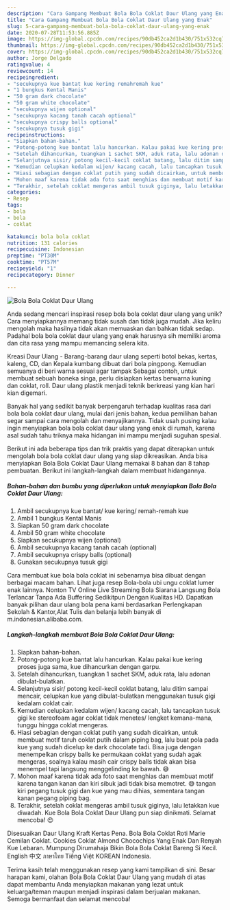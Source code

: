```yaml
---
description: "Cara Gampang Membuat Bola Bola Coklat Daur Ulang yang Enak"
title: "Cara Gampang Membuat Bola Bola Coklat Daur Ulang yang Enak"
slug: 5-cara-gampang-membuat-bola-bola-coklat-daur-ulang-yang-enak
date: 2020-07-28T11:53:56.885Z
image: https://img-global.cpcdn.com/recipes/90db452ca2d1b430/751x532cq70/bola-bola-coklat-daur-ulang-foto-resep-utama.jpg
thumbnail: https://img-global.cpcdn.com/recipes/90db452ca2d1b430/751x532cq70/bola-bola-coklat-daur-ulang-foto-resep-utama.jpg
cover: https://img-global.cpcdn.com/recipes/90db452ca2d1b430/751x532cq70/bola-bola-coklat-daur-ulang-foto-resep-utama.jpg
author: Jorge Delgado
ratingvalue: 4
reviewcount: 14
recipeingredient:
- "secukupnya kue bantat kue kering remahremah kue"
- "1 bungkus Kental Manis"
- "50 gram dark chocolate"
- "50 gram white chocolate"
- "secukupnya wijen optional"
- "secukupnya kacang tanah cacah optional"
- "secukupnya crispy balls optional"
- "secukupnya tusuk gigi"
recipeinstructions:
- "Siapkan bahan-bahan."
- "Potong-potong kue bantat lalu hancurkan. Kalau pakai kue kering proses juga sama, kue dihancurkan dengan garpu."
- "Setelah dihancurkan, tuangkan 1 sachet SKM, aduk rata, lalu adonan dibulat-bulatkan."
- "Selanjutnya sisir/ potong kecil-kecil coklat batang, lalu ditim sampai mencair, celupkan kue yang dibulat-bulatkan menggunakan tusuk gigi kedalam coklat cair."
- "Kemudian celupkan kedalam wijen/ kacang cacah, lalu tancapkan tusuk gigi ke stereofoam agar coklat tidak menetes/ lengket kemana-mana, tunggu hingga coklat mengeras."
- "Hiasi sebagian dengan coklat putih yang sudah dicairkan, untuk membuat motif taruh coklat putih dalam piping bag, lalu buat pola pada kue yang sudah dicelup ke dark chocolate tadi. Bisa juga dengan menempelkan crispy balls ke permukaan coklat yang sudah agak mengeras, soalnya kalau masih cair crispy balls tidak akan bisa menempel tapi langsung menggelinding ke bawah. 😅"
- "Mohon maaf karena tidak ada foto saat menghias dan membuat motif karena tangan kanan dan kiri sibuk jadi tidak bisa memotret. 😅 tangan kiri pegang tusuk gigi dan kue yang mau dihias, sementara tangan kanan pegang piping bag."
- "Terakhir, setelah coklat mengeras ambil tusuk giginya, lalu letakkan kue diwadah. Kue Bola Bola Coklat Daur Ulang pun siap dinikmati. Selamat mencoba! 😍"
categories:
- Resep
tags:
- bola
- bola
- coklat

katakunci: bola bola coklat 
nutrition: 131 calories
recipecuisine: Indonesian
preptime: "PT30M"
cooktime: "PT57M"
recipeyield: "1"
recipecategory: Dinner

---
```



![Bola Bola Coklat Daur Ulang](https://img-global.cpcdn.com/recipes/90db452ca2d1b430/751x532cq70/bola-bola-coklat-daur-ulang-foto-resep-utama.jpg)

Anda sedang mencari inspirasi resep bola bola coklat daur ulang yang unik? Cara menyiapkannya memang tidak susah dan tidak juga mudah. Jika keliru mengolah maka hasilnya tidak akan memuaskan dan bahkan tidak sedap. Padahal bola bola coklat daur ulang yang enak harusnya sih memiliki aroma dan cita rasa yang mampu memancing selera kita.

Kreasi Daur Ulang - Barang-barang daur ulang seperti botol bekas, kertas, kaleng, CD, dan Kepala kumbang dibuat dari bola pingpong. Kemudian semuanya di beri warna sesuai agar tampak Sebagai contoh, untuk membuat sebuah boneka singa, perlu disiapkan kertas berwarna kuning dan coklat, roll. Daur ulang plastik menjadi teknik berkreasi yang kian hari kian digemari.

Banyak hal yang sedikit banyak berpengaruh terhadap kualitas rasa dari bola bola coklat daur ulang, mulai dari jenis bahan, kedua pemilihan bahan segar sampai cara mengolah dan menyajikannya. Tidak usah pusing kalau ingin menyiapkan bola bola coklat daur ulang yang enak di rumah, karena asal sudah tahu triknya maka hidangan ini mampu menjadi suguhan spesial.


Berikut ini ada beberapa tips dan trik praktis yang dapat diterapkan untuk mengolah bola bola coklat daur ulang yang siap dikreasikan. Anda bisa menyiapkan Bola Bola Coklat Daur Ulang memakai 8 bahan dan 8 tahap pembuatan. Berikut ini langkah-langkah dalam membuat hidangannya.

<!--inarticleads1-->

##### Bahan-bahan dan bumbu yang diperlukan untuk menyiapkan Bola Bola Coklat Daur Ulang:

1. Ambil secukupnya kue bantat/ kue kering/ remah-remah kue
1. Ambil 1 bungkus Kental Manis
1. Siapkan 50 gram dark chocolate
1. Ambil 50 gram white chocolate
1. Siapkan secukupnya wijen (optional)
1. Ambil secukupnya kacang tanah cacah (optional)
1. Ambil secukupnya crispy balls (optional)
1. Gunakan secukupnya tusuk gigi


Cara membuat kue bola bola coklat ini sebenarnya bisa dibuat dengan berbagai macam bahan. Lihat juga resep Bola-bola ubi ungu coklat lumer enak lainnya. Nonton TV Online Live Streaming Bola Siarana Langsung Bola Terlancar Tanpa Ada Buffering Sedikitpun Dengan Kualitas HD. Dapatkan banyak pilihan daur ulang bola pena kami berdasarkan Perlengkapan Sekolah &amp; Kantor,Alat Tulis dan belanja lebih banyak di m.indonesian.alibaba.com. 

<!--inarticleads2-->

##### Langkah-langkah membuat Bola Bola Coklat Daur Ulang:

1. Siapkan bahan-bahan.
1. Potong-potong kue bantat lalu hancurkan. Kalau pakai kue kering proses juga sama, kue dihancurkan dengan garpu.
1. Setelah dihancurkan, tuangkan 1 sachet SKM, aduk rata, lalu adonan dibulat-bulatkan.
1. Selanjutnya sisir/ potong kecil-kecil coklat batang, lalu ditim sampai mencair, celupkan kue yang dibulat-bulatkan menggunakan tusuk gigi kedalam coklat cair.
1. Kemudian celupkan kedalam wijen/ kacang cacah, lalu tancapkan tusuk gigi ke stereofoam agar coklat tidak menetes/ lengket kemana-mana, tunggu hingga coklat mengeras.
1. Hiasi sebagian dengan coklat putih yang sudah dicairkan, untuk membuat motif taruh coklat putih dalam piping bag, lalu buat pola pada kue yang sudah dicelup ke dark chocolate tadi. Bisa juga dengan menempelkan crispy balls ke permukaan coklat yang sudah agak mengeras, soalnya kalau masih cair crispy balls tidak akan bisa menempel tapi langsung menggelinding ke bawah. 😅
1. Mohon maaf karena tidak ada foto saat menghias dan membuat motif karena tangan kanan dan kiri sibuk jadi tidak bisa memotret. 😅 tangan kiri pegang tusuk gigi dan kue yang mau dihias, sementara tangan kanan pegang piping bag.
1. Terakhir, setelah coklat mengeras ambil tusuk giginya, lalu letakkan kue diwadah. Kue Bola Bola Coklat Daur Ulang pun siap dinikmati. Selamat mencoba! 😍


Disesuaikan Daur Ulang Kraft Kertas Pena. Bola Bola Coklat Roti Marie Cemilan Coklat. Cookies Coklat Almond Chocochips Yang Enak Dan Renyah Kue Lebaran. Mumpung Dirumahaja Bikin Bola Bola Coklat Bareng Si Kecil. English 中文 ภาษาไทย Tiếng Việt KOREAN Indonesia. 

Terima kasih telah menggunakan resep yang kami tampilkan di sini. Besar harapan kami, olahan Bola Bola Coklat Daur Ulang yang mudah di atas dapat membantu Anda menyiapkan makanan yang lezat untuk keluarga/teman maupun menjadi inspirasi dalam berjualan makanan. Semoga bermanfaat dan selamat mencoba!
